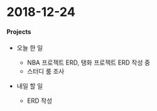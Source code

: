 # 2018-12-24
#### Projects
- 오늘 한 일
    - NBA 프로젝트 ERD, 탱화 프로젝트 ERD 작성 중
    - 스터디 룸 조사

- 내일 할 일
    - ERD 작성
